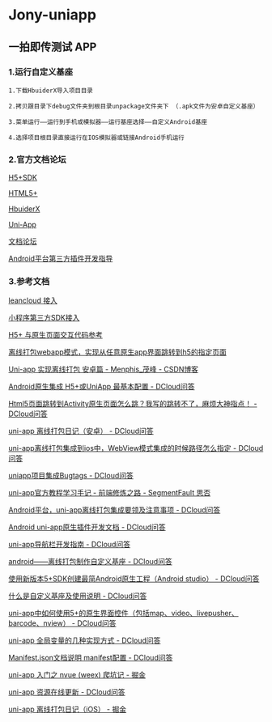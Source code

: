 # Jony-uniapp

## 一拍即传测试 APP

### 1.运行自定义基座

	1.下载HbuiderX导入项目目录
	
	2.拷贝跟目录下debug文件夹到根目录unpackage文件夹下 （.apk文件为安卓自定义基座）
	
	3.菜单运行——运行到手机或模拟器——运行基座选择——自定义Android基座
	
	4.选择项目根目录直接运行在IOS模拟器或链接Android手机运行

### 2.官方文档论坛

[H5+SDK](http://ask.dcloud.net.cn/article/103)

[HTML5+](http://www.html5plus.org/doc/h5p.html)

[HbuiderX](http://www.dcloud.io/hbuilderx.html)

[Uni-App](https://uniapp.dcloud.io)

[文档论坛](http://ask.dcloud.net.cn/docs)

[Android平台第三方插件开发指导](http://ask.dcloud.net.cn/article/66)


### 3.参考文档

[leancloud 接入](https://github.com/leancloud/leantodo-weapp)

[小程序第三方SDK接入](https://ask.dcloud.net.cn/article/35070)

[H5+ 与原生页面交互代码参考](https://github.com/zhaomenghuan/mui-demo/blob/master/faq/8.5%2Bwebview%E4%B8%8Eandroid%E5%8E%9F%E7%94%9FActivity.md)

[离线打包webapp模式，实现从任意原生app界面跳转到h5的指定页面](http://ask.dcloud.net.cn/article/12876)

[Uni-app 实现离线打包 安卓篇 - Menphis_茂峰 - CSDN博客](https://blog.csdn.net/u012551928/article/details/84331339)

[Android原生集成 H5+或UniApp 最基本配置 - DCloud问答](http://ask.dcloud.net.cn/article/35395)

[Html5页面跳转到Activity原生页面怎么跳？我写的跳转不了，麻烦大神指点！ - DCloud问答](http://ask.dcloud.net.cn/question/5505)

[uni-app 离线打包日记（安卓） - DCloud问答](http://ask.dcloud.net.cn/article/35302)

[uni-app离线打包集成到ios中，WebView模式集成的时候路径怎么指定 - DCloud问答](http://ask.dcloud.net.cn/question/60818)

[uniapp项目集成Bugtags - DCloud问答](http://ask.dcloud.net.cn/article/35296)

[uni-app官方教程学习手记 - 前端修炼之路 - SegmentFault 思否](https://segmentfault.com/a/1190000017020710)

[Android平台，uni-app离线打包集成要领及注意事项 - DCloud问答](http://ask.dcloud.net.cn/article/35139)

[Android uni-app原生插件开发文档 - DCloud问答](http://ask.dcloud.net.cn/article/35416)

[uni-app导航栏开发指南 - DCloud问答](http://ask.dcloud.net.cn/article/34921)

[android——离线打包制作自定义基座 - DCloud问答](http://ask.dcloud.net.cn/article/35482)

[使用新版本5+SDK创建最简Android原生工程（Android studio） - DCloud问答](http://ask.dcloud.net.cn/article/13232)

[什么是自定义基座及使用说明 - DCloud问答](http://ask.dcloud.net.cn/article/35115)

[uni-app中如何使用5+的原生界面控件（包括map、video、livepusher、barcode、nview） - DCloud问答](http://ask.dcloud.net.cn/article/35036)

[uni-app 全局变量的几种实现方式 - DCloud问答](https://ask.dcloud.net.cn/article/35021)

[Manifest.json文档说明 manifest配置 - DCloud问答](http://ask.dcloud.net.cn/article/94)

[uni-app 入门之 nvue (weex) 爬坑记 - 掘金](https://juejin.im/post/5c6f6cebe51d457139115748)

[uni-app 资源在线更新 - DCloud问答](https://ask.dcloud.net.cn/article/35667)

[uni-app 离线打包日记（iOS） - 掘金](https://juejin.im/post/5c85f2976fb9a049e232d42c)
